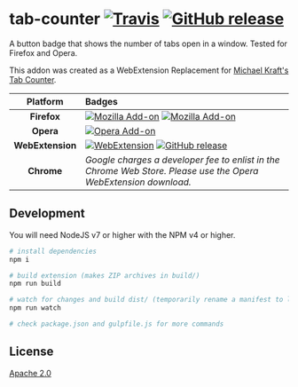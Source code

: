 tab-counter [![Travis][build badge]][travis build] [![GitHub release][release badge]][gh latest]
===========


A button badge that shows the number of tabs open in a window. Tested for Firefox and Opera.

This addon was created as a WebExtension Replacement for [Michael Kraft's Tab Counter](https://addons.mozilla.org/en-US/firefox/addon/tab-counter/).

| Platform | Badges |
| :------: | :----- |
| **Firefox** | [![Mozilla Add-on][firefox badge]][AMO] [![Mozilla Add-on][amo version badge]][AMO] |
| **Opera**  | [![Opera Add-on][opera badge]][opera addons] |
| **WebExtension** | [![WebExtension][webext badge]][gh latest] [![GitHub release][release badge]][gh latest] |
| **Chrome** | *Google charges a developer fee to enlist in the Chrome Web Store. Please use the Opera WebExtension download.* |


[travis build]: https://travis-ci.org/DaAwesomeP/tab-counter
[build badge]: https://img.shields.io/travis/DaAwesomeP/tab-counter.svg?style=flat-square

[AMO]: https://addons.mozilla.org/en-US/firefox/addon/tab-counter-webext/
[opera addons]:  https://addons.opera.com/en/extensions/details/tab-counter-2/
[gh latest]: https://github.com/DaAwesomeP/tab-counter/releases/latest

[firefox badge]: https://img.shields.io/badge/firefox-download-orange.svg?style=flat-square&logo=mozilla-firefox
[opera badge]: https://img.shields.io/badge/opera-download-red.svg?style=flat-square&logo=opera
[webext badge]: https://img.shields.io/badge/webextension-download-lightgrey.svg?style=flat-square&logo=github

[release badge]: https://img.shields.io/github/release/DaAwesomeP/tab-counter.svg?style=flat-square
[amo version badge]: https://img.shields.io/amo/v/tab-counter-webext.svg?style=flat-square

## Development

You will need NodeJS v7 or higher with the NPM v4 or higher.
```bash
# install dependencies
npm i

# build extension (makes ZIP archives in build/)
npm run build

# watch for changes and build dist/ (temporarily rename a manifest to load unpacked)
npm run watch

# check package.json and gulpfile.js for more commands
```

## License
[Apache 2.0](https://github.com/DaAwesomeP/tab-counter/blob/master/LICENSE)
